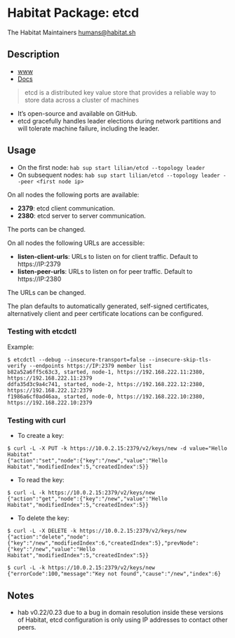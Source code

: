 # Habitat Package: etcd
The Habitat Maintainers <humans@habitat.sh>

## Description

- [www](https://coreos.com/etcd)
- [Docs](https://coreos.com/etcd/docs/latest/)

> etcd is a distributed key value store that provides a reliable way to store data across a cluster of machines

- It’s open-source and available on GitHub.
- etcd gracefully handles leader elections during network partitions and will tolerate machine failure, including the leader.


## Usage

- On the first node: `hab sup start lilian/etcd --topology leader`
- On subsequent nodes: `hab sup start lilian/etcd --topology leader --peer <first node ip>`

On all nodes the following ports are available:

- **2379**: etcd client communication.
- **2380**: etcd server to server communication.

The ports can be changed.

On all nodes the following URLs are accessible:
- **listen-client-urls**: URLs to listen on for client traffic. Default to https://IP:2379
- **listen-peer-urls**: URLs to listen on for peer traffic. Default to https://IP:2380

The URLs can be changed.

The plan defaults to automatically generated, self-signed certificates,
alternatively client and peer certificate locations can be configured.

### Testing with etcdctl

Example:

```
$ etcdctl --debug --insecure-transport=false --insecure-skip-tls-verify --endpoints https://IP:2379 member list
b82a52a6ff5c63c3, started, node-1, https://192.168.222.11:2380, https://192.168.222.11:2379
ddfa35d3c9a4c741, started, node-2, https://192.168.222.12:2380, https://192.168.222.12:2379
f1986a6cf0ad46aa, started, node-0, https://192.168.222.10:2380, https://192.168.222.10:2379
```

### Testing with curl

- To create a key:
```
$ curl -L -X PUT -k https://10.0.2.15:2379/v2/keys/new -d value="Hello Habitat"
{"action":"set","node":{"key":"/new","value":"Hello Habitat","modifiedIndex":5,"createdIndex":5}}
```


- To read the key:
```
$ curl -L -k https://10.0.2.15:2379/v2/keys/new
{"action":"get","node":{"key":"/new","value":"Hello Habitat","modifiedIndex":5,"createdIndex":5}}
```


- To delete the key:
```
$ curl -L -X DELETE -k https://10.0.2.15:2379/v2/keys/new
{"action":"delete","node":{"key":"/new","modifiedIndex":6,"createdIndex":5},"prevNode":{"key":"/new","value":"Hello Habitat","modifiedIndex":5,"createdIndex":5}}
```


```
$ curl -L -k https://10.0.2.15:2379/v2/keys/new
{"errorCode":100,"message":"Key not found","cause":"/new","index":6}
```

## Notes

- hab v0.22/0.23 due to a bug in domain resolution inside these versions
of Habitat, etcd configuration is only using IP addresses to contact
other peers.
